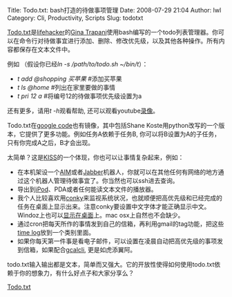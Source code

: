 Title: Todo.txt: bash打造的待做事项管理
Date: 2008-07-29 21:04
Author: lwl
Category: Cli, Productivity, Scripts
Slug: todotxt

[Todo.txt](http://todotxt.com/)是[lifehacker](http://www.lifehacker.com)的[Gina
Trapani](http://www.ginatrapani.org/)使用bash编写的一个todo列表管理器。你可以在命令行对待做事宜进行添加、删除、修改优先级，以及其他各种操作。所有内容都保存在文本文件中。

例如 （假设你已经*ln -s /path/to/todo.sh ~/bin/t*）：

-   *t add @shopping 买苹果* <span style="#999999;"><span
    style="#999999;">#添加买苹果</span></span>
-   *t ls @home* <span style="#999999;"><span
    style="#999999;">#列出在家里要做的事情</span></span>
-   *t pri 12 a* <span style="#999999;"><span
    style="#999999;">#将编号12的待做事项优先级设置为a</span></span>

还有更多，请用*t -h*观看帮助,
还可以观看youtube[录像](http://lifehacker.com/software/todo%27txt/todotxt-in-action-183429.php)。

Todo.txt在[google
code](http://code.google.com/p/todotxt/)也有镜像，其中包括Shane
Koste用python改写的一个版本，它提供了更多功能。例如任务A依赖于任务B,
你可以将B设置为A的子任务，只有你完成A之后，B才会出现。

太简单？这是[KISS](http://en.wikipedia.org/wiki/KISS_principle)的一个体现，你也可以让事情复杂起来，例如：

-   在本机架设一个[AIM](http://todotxt.com/library/todobot.pl/)或者[Jabber](http://todotxt.com/library/todo_jabber_bot/)机器人，你就可以在其他任何有网络的地方通过这个机器人管理待做事宜了。你当然也可以ssh进去查询。
-   导出到[iPod](http://groups.yahoo.com/group/todotxt/message/108)、PDA或者任何能读文本文件的播放器。
-   我个人比较喜欢用[conky](http://conky.sourceforge.net/)来监视系统状况，也就顺便把高优先级和已经完成的任务在桌面上显示出来。注意conky要设置中文字体才能正确显示中文。Windoz上也可以[显示在桌面](http://lifehacker.com/398997/todo-embeds-the-contents-of-todotxt-onto-your-desktop)上。mac
    osx上自然也不会缺少。
-   通过cron把每天所作的事情发到自己的信箱，再利用gmail的tag功能，把这些[time
    log](http://www.gtdlife.cn/2008/834/download-software-of-time-log/)放到一个类别里面。
-   如果你每天第一件事是看电子邮件，可以设置在凌晨自动把高优先级的事项发到信箱，如果配合[gcalcli](http://code.google.com/p/gcalcli/),
    更是如虎添翼阿。

todo.txt输入输出都是文本，简单而又强大。它的开放性使得如何使用todo.txt依赖于你的想象力，有什么好点子和大家分享么？

[Todo.txt](http://todotxt.com/)
